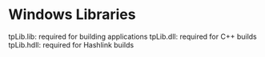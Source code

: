 # Windows Libraries

tpLib.lib: required for building applications
tpLib.dll: required for C++ builds
tpLib.hdll: required for Hashlink builds
